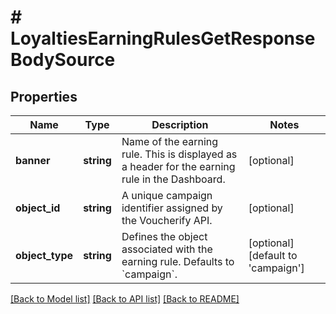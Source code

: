 # # LoyaltiesEarningRulesGetResponseBodySource

## Properties

Name | Type | Description | Notes
------------ | ------------- | ------------- | -------------
**banner** | **string** | Name of the earning rule. This is displayed as a header for the earning rule in the Dashboard. | [optional]
**object_id** | **string** | A unique campaign identifier assigned by the Voucherify API. | [optional]
**object_type** | **string** | Defines the object associated with the earning rule. Defaults to &#x60;campaign&#x60;. | [optional] [default to 'campaign']

[[Back to Model list]](../../README.md#models) [[Back to API list]](../../README.md#endpoints) [[Back to README]](../../README.md)
